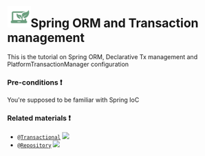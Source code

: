 # <img src="https://raw.githubusercontent.com/bobocode-projects/resources/master/image/logo_transparent_background.png" height=50/>Spring ORM and Transaction management
This is the tutorial on Spring ORM, Declarative Tx management and PlatformTransactionManager configuration

### Pre-conditions :heavy_exclamation_mark:
You're supposed to be familiar with Spring IoC 
### Related materials :heavy_exclamation_mark:
* [`@Transactional`](https://docs.spring.io/spring-framework/docs/current/spring-framework-reference/data-access.html#transaction-declarative-annotations) <img src="https://spring.io/img/homepage/icon-spring-framework.svg" height=20/>
* [`@Repository`](shttps://docs.spring.io/spring-framework/docs/current/spring-framework-reference/data-access.html#dao-annotations) <img src="https://spring.io/img/homepage/icon-spring-framework.svg" height=20/>

##
